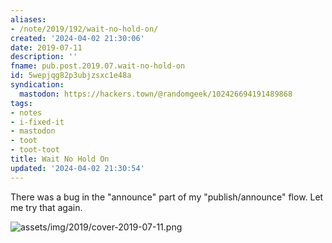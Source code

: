```yaml
---
aliases:
- /note/2019/192/wait-no-hold-on/
created: '2024-04-02 21:30:06'
date: 2019-07-11
description: ''
fname: pub.post.2019.07.wait-no-hold-on
id: 5wepjqg82p3ubjzsxc1e48a
syndication:
  mastodon: https://hackers.town/@randomgeek/102426694191489868
tags:
- notes
- i-fixed-it
- mastodon
- toot
- toot-toot
title: Wait No Hold On
updated: '2024-04-02 21:30:54'
---
```


There was a bug in the "announce" part of my "publish/announce" flow. Let me try that again.

![assets/img/2019/cover-2019-07-11.png](assets/img/2019/cover-2019-07-11.png "Image via https://joinmastodon.org/")